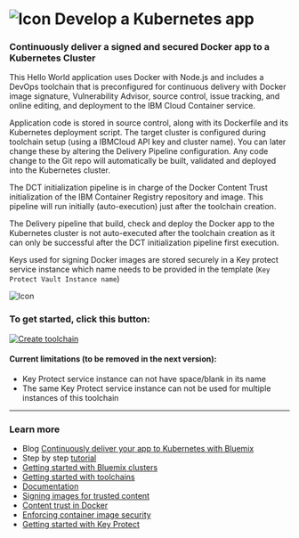 # ![Icon](./.bluemix/secure-lock-kubernetes.png) Develop a Kubernetes app


### Continuously deliver a signed and secured Docker app to a Kubernetes Cluster
This Hello World application uses Docker with Node.js and includes a DevOps toolchain that is preconfigured for continuous delivery with Docker image signature, Vulnerability Advisor, source control, issue tracking, and online editing, and deployment to the IBM Cloud Container service.

Application code is stored in source control, along with its Dockerfile and its Kubernetes deployment script.
The target cluster is configured during toolchain setup (using a IBMCloud API key and cluster name). You can later change these by altering the Delivery Pipeline configuration.
Any code change to the Git repo will automatically be built, validated and deployed into the Kubernetes cluster.

The DCT initialization pipeline is in charge of the Docker Content Trust initialization of the IBM Container Registry repository and image. This pipeline will run initially (auto-execution) just after the toolchain creation.

The Delivery pipeline that build, check and deploy the Docker app to the Kubernetes cluster is not auto-executed after the toolchain creation as it can only be successful after the DCT initialization pipeline first execution.

Keys used for signing Docker images are stored securely in a Key protect service instance which name needs to be provided in the template (`Key Protect Vault Instance name`)

![Icon](./.bluemix/toolchain.png)

### To get started, click this button:
[![Create toolchain](https://cloud.ibm.com/devops/graphics/create_toolchain_button.png)](https://cloud.ibm.com/devops/setup/deploy?repository=https%3A%2F%2Fgithub.com%2Fjauninb%2Fadvanced-secure-kube-toolchain&env_id=ibm:yp:us-south)

#### Current limitations (to be removed in the next version):
- Key Protect service instance can not have space/blank in its name
- The same Key Protect service instance can not be used for multiple instances of this toolchain

---
### Learn more 

* Blog [Continuously deliver your app to Kubernetes with Bluemix](https://www.ibm.com/blogs/bluemix/2017/07/continuously-deliver-your-app-to-kubernetes-with-bluemix/)
* Step by step [tutorial](https://www.ibm.com/devops/method/tutorials/tc_secure_kube)
* [Getting started with Bluemix clusters](https://cloud.ibm.com/docs/containers?topic=containers-getting-started)
* [Getting started with toolchains](https://cloud.ibm.com/devops/getting-started)
* [Documentation](https://cloud.ibm.com/docs/services/ContinuousDelivery?topic=ContinuousDelivery-getting-started&pos=2)
* [Signing images for trusted content](https://cloud.ibm.com/docs/services/Registry?topic=registry-registry_trustedcontent)
* [Content trust in Docker](https://docs.docker.com/engine/security/trust/content_trust)
* [Enforcing container image security](https://cloud.ibm.com/docs/services/Registry?topic=registry-security_enforce)
* [Getting started with Key Protect](https://cloud.ibm.com/docs/services/key-protect?topic=key-protect-getting-started-tutorial)